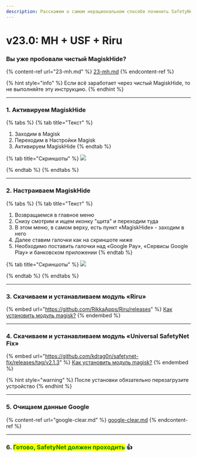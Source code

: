 ```yaml
---
description: Расскажем о самом нерациональном способе починить SafetyNet.
---
```


# v23.0: MH + USF + Riru

### Вы уже пробовали чистый MagiskHide? <a href="#vy-uzhe-probovali-chistyi-magiskhide" id="vy-uzhe-probovali-chistyi-magiskhide"></a>

{% content-ref url="23-mh.md" %}
[23-mh.md](23-mh.md)
{% endcontent-ref %}

{% hint style="info" %}
Если всё заработает через чистый MagiskHide, то не выполняйте эту инструкцию.
{% endhint %}

***

### **1. Активируем MagiskHide**

{% tabs %}
{% tab title="Текст" %}
1. Заходим в Magisk
2. Переходим в Настройки Magisk
3. Активируем MagiskHide
{% endtab %}

{% tab title="Скриншоты" %}
![](https://telegra.ph/file/c2b4ba48b582c94ab05c8.jpg)


{% endtab %}
{% endtabs %}

****

### **2. Настраиваем MagiskHide**

{% tabs %}
{% tab title="Текст" %}
1. Возвращаемся в главное меню
2. Снизу смотрим и ищем иконку "щита" и переходим туда
3. В этом меню, в самом верху, есть пункт «MagiskHide» - заходим в него
4. Далее ставим галочки как на скриншоте ниже
5. Необходимо поставить галочки над «Google Pay», «Сервисы Google Play» и банковском приложении
{% endtab %}

{% tab title="Скриншоты" %}
![](https://telegra.ph/file/30b19f88e5e2e4260039c.jpg)


{% endtab %}
{% endtabs %}

****

### **3. Скачиваем и устанавливаем модуль «Riru»**

{% embed url="https://github.com/RikkaApps/Riru/releases" %}
[Как установить модуль magisk?](../../inst/install-mg-module.md)
{% endembed %}

****

### **4. Скачиваем и устанавливаем модуль «Universal SafetyNet Fix»**

{% embed url="https://github.com/kdrag0n/safetynet-fix/releases/tag/v2.1.3" %}
[Как установить модуль magisk?](../../inst/install-mg-module.md)
{% endembed %}

{% hint style="warning" %}
После установки обязательно перезагрузите устройство
{% endhint %}

***

### **5. Очищаем данные Google**

{% content-ref url="google-clear.md" %}
[google-clear.md](google-clear.md)
{% endcontent-ref %}

***

### **6. **<mark style="color:green;">**Готово, SafetyNet должен проходить**</mark>** 👍**
